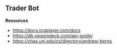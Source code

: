 ## Trader Bot

**Resources**
- https://docs.tcgplayer.com/docs
- https://db.ygoprodeck.com/api-guide/
- https://chas.uni.edu/cs/directory/andrew-berns
